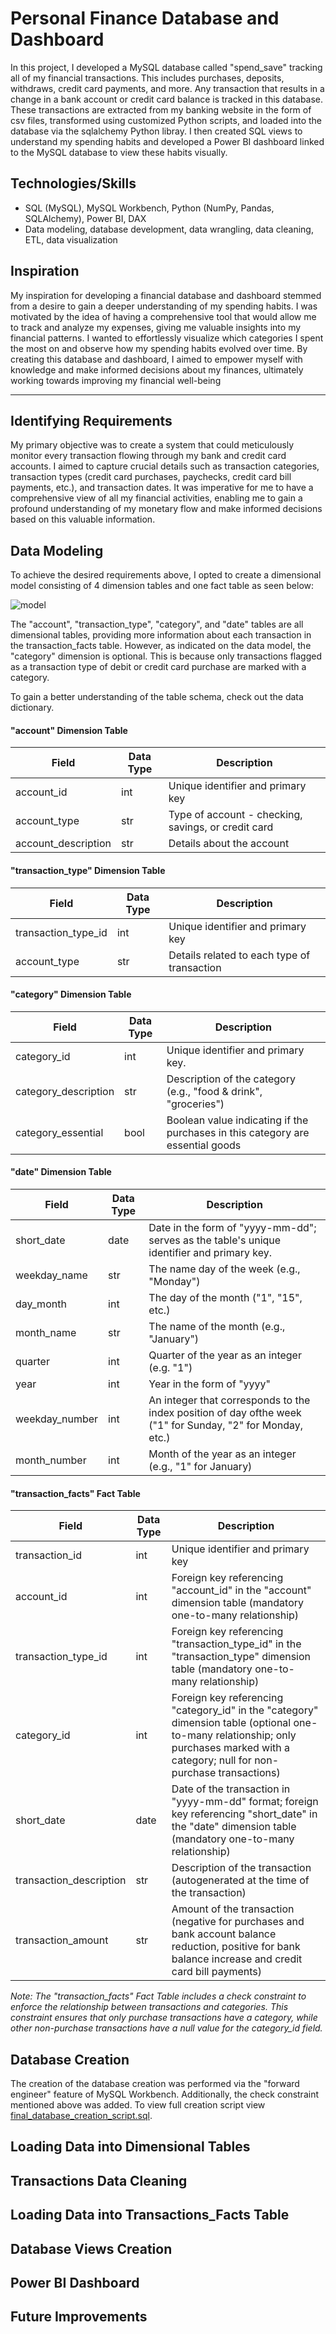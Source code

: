 # Personal Finance Database and Dashboard
In this project, I developed a MySQL database called "spend_save" tracking all of my financial transactions. This includes purchases, deposits, withdraws, credit card payments, and more. Any transaction that results in a change in a bank account or credit card balance is tracked in this database. These transactions are extracted from my banking website in the form of csv files, transformed using customized Python scripts, and loaded into the database via the sqlalchemy Python libray. I then created SQL views to understand my spending habits and developed a Power BI dashboard linked to the MySQL database to view these habits visually.

## Technologies/Skills
- SQL (MySQL), MySQL Workbench, Python (NumPy, Pandas, SQLAlchemy), Power BI, DAX
- Data modeling, database development, data wrangling, data cleaning, ETL, data visualization

## Inspiration
My inspiration for developing a financial database and dashboard stemmed from a desire to gain a deeper understanding of my spending habits. I was motivated by the idea of having a comprehensive tool that would allow me to track and analyze my expenses, giving me valuable insights into my financial patterns. I wanted to effortlessly visualize which categories I spent the most on and observe how my spending habits evolved over time. By creating this database and dashboard, I aimed to empower myself with knowledge and make informed decisions about my finances, ultimately working towards improving my financial well-being

---

## Identifying Requirements 
My primary objective was to create a system that could meticulously monitor every transaction flowing through my bank and credit card accounts. I aimed to capture crucial details such as transaction categories, transaction types (credit card purchases, paychecks, credit card bill payments, etc.), and transaction dates. It was imperative for me to have a comprehensive view of all my financial activities, enabling me to gain a profound understanding of my monetary flow and make informed decisions based on this valuable information.

## Data Modeling
To achieve the desired requirements above, I opted to create a dimensional model consisting of 4 dimension tables and one fact table as seen below:

![model](https://github.com/weismanm12/finances_database/assets/112783326/17b3b7b0-5991-43c4-b3b9-6b17a87325e7)

The "account", "transaction_type", "category", and "date" tables are all dimensional tables, providing more information about each transaction in the transaction_facts table. However, as indicated on the data model, the "category" dimension is optional. This is because only transactions flagged as a transaction type of debit or credit card purchase are marked with a category.

To gain a better understanding of the table schema, check out the data dictionary.
#### "account" Dimension Table

| Field                | Data Type | Description                               |
|----------------------|-----------|-------------------------------------------|
| account_id           | int       | Unique identifier and primary key         |
| account_type         | str       | Type of account - checking, savings, or credit card |
| account_description  | str       | Details about the account                 |

#### "transaction_type" Dimension Table

| Field                | Data Type | Description                               |
|----------------------|-----------|-------------------------------------------|
| transaction_type_id  | int       | Unique identifier and primary key        |
| account_type         | str       | Details related to each type of transaction |

#### "category" Dimension Table

| Field                | Data Type | Description                               |
|----------------------|-----------|-------------------------------------------|
| category_id          | int       | Unique identifier and primary key.        |
| category_description | str       | Description of the category (e.g., "food & drink", "groceries") |
| category_essential   | bool      | Boolean value indicating if the purchases in this category are essential goods |

#### "date" Dimension Table

| Field                | Data Type | Description                               |
|----------------------|-----------|-------------------------------------------|
| short_date           | date      | Date in the form of "yyyy-mm-dd"; serves as the table's unique identifier and primary key. |
| weekday_name         | str       | The name day of the week (e.g., "Monday") |
| day_month            | int       | The day of the month ("1", "15", etc.) |
| month_name           | str       | The name of the month (e.g., "January") |
| quarter              | int       | Quarter of the year as an integer (e.g. "1") |
| year                 | int       | Year in the form of "yyyy"                 |
| weekday_number       | int       | An integer that corresponds to the index position of day ofthe week ("1" for Sunday, "2" for Monday, etc.) |
| month_number         | int       | Month of the year as an integer (e.g., "1" for January) |

#### "transaction_facts" Fact Table

| Field                  | Data Type | Description                               |
|------------------------|-----------|-------------------------------------------|
| transaction_id         | int       | Unique identifier and primary key         |
| account_id             | int       | Foreign key referencing "account_id" in the "account" dimension table (mandatory one-to-many relationship) |
| transaction_type_id    | int       | Foreign key referencing "transaction_type_id" in the "transaction_type" dimension table (mandatory one-to-many relationship) |
| category_id            | int       | Foreign key referencing "category_id" in the "category" dimension table (optional one-to-many relationship; only purchases marked with a category; null for non-purchase transactions) |
| short_date             | date      | Date of the transaction in "yyyy-mm-dd" format; foreign key referencing "short_date" in the "date" dimension table (mandatory one-to-many relationship) |
| transaction_description| str       | Description of the transaction (autogenerated at the time of the transaction) |
| transaction_amount     | str       | Amount of the transaction (negative for purchases and bank account balance reduction, positive for bank balance increase and credit card bill payments) |

_Note: The "transaction_facts" Fact Table includes a check constraint to enforce the relationship between transactions and categories. This constraint ensures that only purchase transactions have a category, while other non-purchase transactions have a null value for the category_id field._
## Database Creation

The creation of the database creation was performed via the "forward engineer" feature of MySQL Workbench. Additionally, the check constraint mentioned above was added. To view full creation script view [final_database_creation_script.sql](final_database_creation_script.sql).

## Loading Data into Dimensional Tables

## Transactions Data Cleaning

## Loading Data into Transactions_Facts Table

## Database Views Creation

## Power BI Dashboard

## Future Improvements
